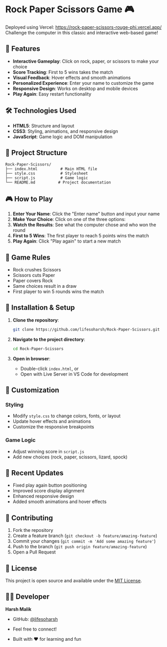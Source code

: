 # Rock Paper Scissors Game 🎮
Deployed using Vercel: https://rock-paper-scissors-rouge-phi.vercel.app/
Challenge the computer in this classic and interactive web-based game!

## 🎯 Features

- **Interactive Gameplay**: Click on rock, paper, or scissors to make your choice
- **Score Tracking**: First to 5 wins takes the match
- **Visual Feedback**: Hover effects and smooth animations
- **Personalized Experience**: Enter your name to customize the game
- **Responsive Design**: Works on desktop and mobile devices
- **Play Again**: Easy restart functionality

## 🛠️ Technologies Used

- **HTML5**: Structure and layout
- **CSS3**: Styling, animations, and responsive design
- **JavaScript**: Game logic and DOM manipulation

## 📁 Project Structure

```
Rock-Paper-Scissors/
├── index.html          # Main HTML file
├── style.css           # Stylesheet
├── script.js           # Game logic
└── README.md          # Project documentation
```

## 🎮 How to Play

1. **Enter Your Name**: Click the "Enter name" button and input your name
2. **Make Your Choice**: Click on one of the three options:
3. **Watch the Results**: See what the computer chose and who won the round
4. **First to 5 Wins**: The first player to reach 5 points wins the match
5. **Play Again**: Click "Play again" to start a new match

## 🎯 Game Rules

- Rock crushes Scissors
- Scissors cuts Paper
- Paper covers Rock
- Same choices result in a draw
- First player to win 5 rounds wins the match

## 🔧 Installation & Setup

1. **Clone the repository**:
   ```bash
   git clone https://github.com/lifesoharsh/Rock-Paper-Scissors.git
   ```

2. **Navigate to the project directory**:
   ```bash
   cd Rock-Paper-Scissors
   ```

3. **Open in browser**:
   - Double-click `index.html`, or
   - Open with Live Server in VS Code for development

## 🎨 Customization

### Styling
- Modify `style.css` to change colors, fonts, or layout
- Update hover effects and animations
- Customize the responsive breakpoints

### Game Logic
- Adjust winning score in `script.js`
- Add new choices (rock, paper, scissors, lizard, spock)

## 🔄 Recent Updates

- Fixed play again button positioning
- Improved score display alignment
- Enhanced responsive design
- Added smooth animations and hover effects

## 🤝 Contributing

1. Fork the repository
2. Create a feature branch (`git checkout -b feature/amazing-feature`)
3. Commit your changes (`git commit -m 'Add some amazing feature'`)
4. Push to the branch (`git push origin feature/amazing-feature`)
5. Open a Pull Request

## 📝 License

This project is open source and available under the [MIT License](LICENSE).

## 👨‍💻 Developer

**Harsh Malik**

- GitHub: [@lifesoharsh](https://github.com/lifesoharsh)
- Feel free to connect!

- Built with ❤️ for learning and fun
